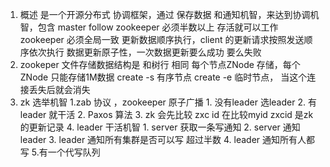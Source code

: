 1. 概述
    是一个开源分布式 协调框架，通过 保存数据 和通知机智，来达到协调机智，包含 master follow
    zookeeper 必须半数以上 存活就可以工作
    zookeeper 必须全局一致
    更新数据顺序执行，client 的更新请求按照发送顺序依次执行
    数据更新原子性，一次数据更新要么成功 要么失败
2. zookeper 文件存储数据结构是 和树行 相同
    每个节点ZNode 存储，每个ZNode 只能存储1M数据
    create -s 有序节点
    create -e 临时节点， 当这个连接丢失后就会消失
3. zk 选举机智
    1.zab 协议 ，zookeeper 原子广播
        1. 没有leader 选leader
        2. 有leader 就干活
    2. Paxos 算法
    3. zk 会先比较 zxc id 在比较myid
        zxcid 是zk 的更新记录
    4. leader 干活机智
        1. server 获取一条写通知
        2. server 通知 leader
        3. leader 通知所有集群是否可以写 超过半数
        4. leader 通知所有人都写
        5.有一个代写队列
